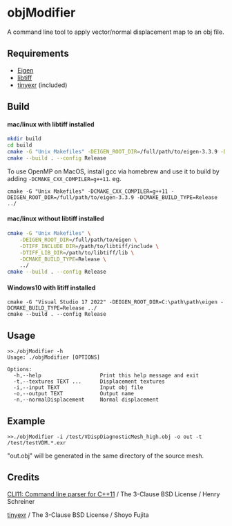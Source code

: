 # objModifier
A command line tool to apply vector/normal displacement map to an obj file.

## Requirements

* [Eigen](https://eigen.tuxfamily.org/index.php?title=Main_Page)
* [libtiff](http://www.libtiff.org)
* [tinyexr](https://github.com/syoyo/tinyexr) (included)

## Build

#### mac/linux with libtiff installed

```sh
mkdir build
cd build
cmake -G "Unix Makefiles" -DEIGEN_ROOT_DIR=/full/path/to/eigen-3.3.9 -DCMAKE_BUILD_TYPE=Release ../
cmake --build . --config Release
```

To use OpenMP on MacOS, install gcc via homebrew and use it to build by adding `-DCMAKE_CXX_COMPILER=g++11`.
eg.
```
cmake -G "Unix Makefiles" -DCMAKE_CXX_COMPILER=g++11 -DEIGEN_ROOT_DIR=/full/path/to/eigen-3.3.9 -DCMAKE_BUILD_TYPE=Release ../
```

#### mac/linux without libtiff installed

```sh
cmake -G "Unix Makefiles" \
    -DEIGEN_ROOT_DIR=/full/path/to/eigen \
    -DTIFF_INCLUDE_DIR=/path/to/libtiff/include \
    -DTIFF_LIB_DIR=/path/to/libtiff/lib \
    -DCMAKE_BUILD_TYPE=Release \
    ../
cmake --build . --config Release
```

#### Windows10 with litiff installed
```
cmake -G "Visual Studio 17 2022" -DEIGEN_ROOT_DIR=C:\path\path\eigen -DCMAKE_BUILD_TYPE=Release ../
cmake --build . --config Release
```


## Usage

```
>>./objModifier -h
Usage: ./objModifier [OPTIONS]

Options:
  -h,--help                   Print this help message and exit
  -t,--textures TEXT ...      Displacement textures
  -i,--input TEXT             Input obj file
  -o,--output TEXT            Output name
  -n,--normalDisplacement     Normal displacement
```

## Example
```
>>./objModifier -i /test/VDispDiagnosticMesh_high.obj -o out -t /test/testVDM.*.exr
```

"out.obj" will be generated in the same directory of the source mesh.


## Credits
[CLI11: Command line parser for C++11](https://github.com/CLIUtils/CLI11) / The 3-Clause BSD License / Henry Schreiner

[tinyexr](https://github.com/syoyo/tinyexr) / The 3-Clause BSD License / Shoyo Fujita

